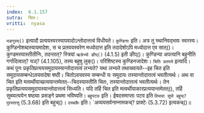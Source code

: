 ```yaml
---
index:  6.1.157
sutra:  चितः।
vritti:  nyasa
---
```


`भङगुरम्()` इत्यादौ प्रत्ययस्वरस्यापवादोऽन्तोदात्तत्वं विधीयते। `कुण्डिनाः` इति। अत्र तु स्थानिवद्भावः स्वरस्य। कुण्डिनोशब्दस्यायमादेशः, स च प्रतययस्वरेण मध्योदात्त इति तदादेशोऽपि मध्योदात्त एव सात्()। कुण्डमस्यास्तीतीनिः, तदन्तात्? स्त्रियां `ऋन्नेभ्यो ङीप्()` (4.1.5) इती ङीप्()। कुण्डिन्या अपत्यानि बहुनीति गर्गादित्वात्? यञ्? (4.1.105), तस्य बहुषु लुक्()। परिशिष्टस्य कुण्डिनजादेशः। 
`चिति प्रतयये` इत्यादि। कथं पुनः प्रकृतिप्रत्ययसमुदायस्यान्तोदात्तत्वं लभ्यते? यथा लभ्यते तथाख्यायते--इह चित इति समुदायसम्बन्धेऽवयवादेषा षष्ठी। चितोऽवयवस्य सम्बन्धी यः समुदायः तस्यान्तोदात्तत्वं भवतीत्यर्थः। अथ वा चित इति मत्वर्थीयाच्प्रत्ययान्तमेतत्--चिदस्यास्तीति चितः, तस्यान्तोदात्तत्वं भवतीत्यर्थः। तेन प्रकृतिप्रत्ययसमुदायस्यान्तोदात्तत्वं सिध्यति। यदि तर्हि चित इति मत्वर्थीयाकारप्रत्ययान्तमेतत्(), तर्हि सुब्व्यत्ययेन षष्ठ्याः प्रसङ्गे प्रथमा भविष्यति। `बहुपटवः` इति। ईषदसमाप्ताः पटव इति `विभावा सुपो बहुच्? पुरस्तात्तु` (5.3.68) इति बहुच्()। `उच्चकैः` इति। `अव्ययसर्वनाम्नामकच्? प्राक्टेः (5.3.72) इत्यकच्()॥
